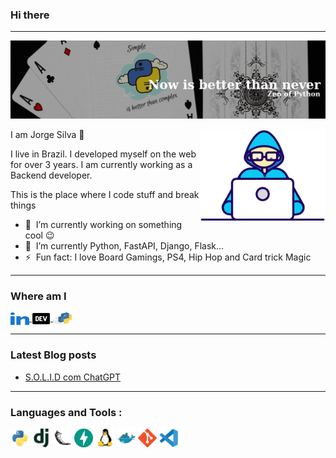 ### Hi there</a>
<hr>

![git](https://raw.githubusercontent.com/scjorge/scjorge/main/assets/images/background-cards.jpg)



<img align="right" src="https://raw.githubusercontent.com/scjorge/scjorge/main/assets/gifs/Developer.gif" width='200'/>
                        
I am Jorge Silva 🧔

I live in Brazil. I developed myself on the web for over 3 years. I am currently working as a Backend developer. 


This is the place where I code stuff and break things

- 🔭 &nbsp;I’m currently working on something cool :wink:
- 🌱 &nbsp;I’m currently Python, FastAPI, Django, Flask...
- ⚡ &nbsp;Fun fact: I love Board Gamings, PS4, Hip Hop and Card trick Magic

---

### Where am I
<div align="left"> 

  <a href="https://www.linkedin.com/in/jorge-s-costa/">
    <img align="center" src="https://raw.githubusercontent.com/scjorge/scjorge/main/assets/icons/linked-in-alt.svg" height="20" width="30">
  </a>
  <a href="https://dev.to/scjorge">
    <img align="center" src="https://raw.githubusercontent.com/scjorge/scjorge/main/assets/images/dev-to.png" height="20" width="30" />
  </a>
  <a href="https://pypi.org/user/scjorge/">
    <img align="center" src="assets/icons/pypi.svg" height="20" width="30" />
  </a>
</div>

--- 

### Latest Blog posts
<!-- BLOG-POST-LIST:START -->
- [S.O.L.I.D com ChatGPT](https://dev.to/scjorge/solid-com-chatgpt-25de)
<!-- BLOG-POST-LIST:END -->

---

### Languages and Tools :

<div>
  <img src="https://raw.githubusercontent.com/scjorge/scjorge/main/assets/icons/python-original.svg" width="30"/>
  <img src="https://raw.githubusercontent.com/scjorge/scjorge/main/assets/icons/django-plain.svg" width="30"/>
  <img src="https://raw.githubusercontent.com/scjorge/scjorge/main/assets/icons/flask-original.svg" width="30"/>
  <img src="https://raw.githubusercontent.com/scjorge/scjorge/main/assets/icons/fastapi-original.svg" width="30"/>
  <img src="https://raw.githubusercontent.com/scjorge/scjorge/main/assets/icons/linux-original.svg" width="30" />
  <img src="https://raw.githubusercontent.com/scjorge/scjorge/main/assets/icons/docker-original.svg" width="30" />
  <img src="https://raw.githubusercontent.com/scjorge/scjorge/main/assets/icons/git-original.svg" width="30" />
  <img src="https://raw.githubusercontent.com/scjorge/scjorge/main/assets/icons/vscode-original.svg" width="30" />

</div>


